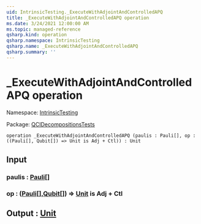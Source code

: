 ```yaml
---
uid: IntrinsicTesting._ExecuteWithAdjointAndControlledAPQ
title: _ExecuteWithAdjointAndControlledAPQ operation
ms.date: 3/24/2021 12:00:00 AM
ms.topic: managed-reference
qsharp.kind: operation
qsharp.namespace: IntrinsicTesting
qsharp.name: _ExecuteWithAdjointAndControlledAPQ
qsharp.summary: ''
---
```


# _ExecuteWithAdjointAndControlledAPQ operation

Namespace: [IntrinsicTesting](xref:IntrinsicTesting)

Package: [QCIDecompositionsTests](https://nuget.org/packages/QCIDecompositionsTests)




```qsharp
operation _ExecuteWithAdjointAndControlledAPQ (paulis : Pauli[], op : ((Pauli[], Qubit[]) => Unit is Adj + Ctl)) : Unit
```


## Input

### paulis : [Pauli](xref:microsoft.quantum.lang-ref.pauli)[]




### op : ([Pauli](xref:microsoft.quantum.lang-ref.pauli)[],[Qubit](xref:microsoft.quantum.lang-ref.qubit)[]) => [Unit](xref:microsoft.quantum.lang-ref.unit)  is Adj + Ctl





## Output : [Unit](xref:microsoft.quantum.lang-ref.unit)

